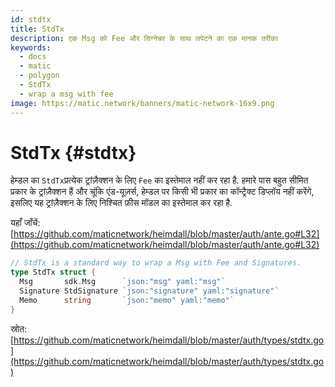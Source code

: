 ```yaml
---
id: stdtx
title: StdTx
description: एक Msg को Fee और सिग्नेचर के साथ लपेटने का एक मानक तरीका
keywords:
  - docs
  - matic
  - polygon
  - StdTx
  - wrap a msg with fee
image: https://matic.network/banners/matic-network-16x9.png
---
```


# StdTx {#stdtx}

हेम्डल का `StdTx`प्रत्येक ट्रांज़ैक्शन के लिए `Fee` का इस्तेमाल नहीं कर रहा है. हमारे पास बहुत सीमित प्रकार के ट्रांज़ैक्शन हैं और चूंकि एंड-यूज़र्स, हेम्डल पर किसी भी प्रकार का कॉन्ट्रैक्ट डिप्लॉय नहीं करेंगे, इसलिए यह ट्रांज़ैक्शन के लिए निश्चित फ़ीस मॉडल का इस्तेमाल कर रहा है.

यहाँ जाँचें: [https://github.com/maticnetwork/heimdall/blob/master/auth/ante.go#L32](https://github.com/maticnetwork/heimdall/blob/master/auth/ante.go#L32)

```go
// StdTx is a standard way to wrap a Msg with Fee and Signatures.
type StdTx struct {
  Msg       sdk.Msg      `json:"msg" yaml:"msg"`
  Signature StdSignature `json:"signature" yaml:"signature"`
  Memo      string       `json:"memo" yaml:"memo"`
}
```

स्रोत: [https://github.com/maticnetwork/heimdall/blob/master/auth/types/stdtx.go](https://github.com/maticnetwork/heimdall/blob/master/auth/types/stdtx.go)